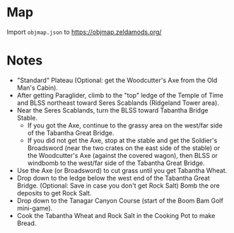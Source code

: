 # Map

Import `objmap.json` to https://objmap.zeldamods.org/

# Notes

- "Standard" Plateau (Optional: get the Woodcutter's Axe from the Old Man's Cabin). 
- After getting Paraglider, climb to the "top" ledge of the Temple of Time and BLSS northeast toward Seres Scablands (Ridgeland Tower area). 
- Near the Seres Scablands, turn the BLSS toward Tabantha Bridge Stable. 
    - If you got the Axe, continue to the grassy area on the west/far side of the Tabantha Great Bridge. 
    - If you did not get the Axe, stop at the stable and get the Soldier's Broadsword (near the two crates on the east side of the stable) or the Woodcutter's Axe (against the covered wagon), then BLSS or windbomb to the west/far side of the Tabantha Great Bridge. 
- Use the Axe (or Broadsword) to cut grass until you get Tabantha Wheat. 
- Drop down to the ledge below the west end of the Tabantha Great Bridge. (Optional: Save in case you don't get Rock Salt) Bomb the ore deposits to get Rock Salt. 
- Drop down to the Tanagar Canyon Course (start of the Boom Bam Golf mini-game). 
- Cook the Tabantha Wheat and Rock Salt in the Cooking Pot to make Bread.
